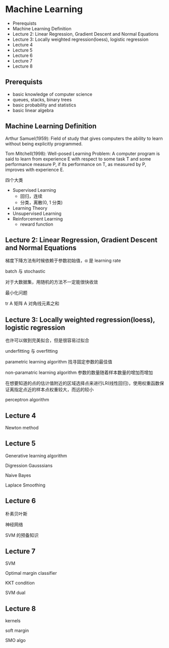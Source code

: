 # Machine Learning

<!-- MarkdownTOC -->

- Prerequists
- Machine Learning Definition
- Lecture 2: Linear Regression, Gradient Descent and Normal Equations
- Lecture 3: Locally weighted regression(loess), logistic regression
- Lecture 4
- Lecture 5
- Lecture 6
- Lecture 7
- Lecture 8

<!-- /MarkdownTOC -->


## Prerequists

+ basic knowledge of computer science
+ queues, stacks, binary trees
+ basic probability and statistics
+ basic linear algebra

## Machine Learning Definition

Arthur Samuel(1959): Field of study that gives computers the ability to learn without being explicitly programmed.

Tom Mitchell(1998): Well-posed Learning Problem: A computer program is said to learn from experience E with respect to some task T and some performance measure P, if its performance on T, as measured by P, improves with experience E.

四个大类

+ Supervised Learning
    + 回归，连续
    + 分类，离散(0, 1 分类)
+ Learning Theory
+ Unsupervised Learning
+ Reinforcement Learning
    + reward function

## Lecture 2: Linear Regression, Gradient Descent and Normal Equations

梯度下降方法有时候依赖于参数初始值，α 是 learning rate

batch 与 stochastic

对于大数据集，用随机的方法不一定能很快收敛

最小化问题

tr A 矩阵 A 对角线元素之和

## Lecture 3: Locally weighted regression(loess), logistic regression

也许可以做到完美拟合，但是很容易过拟合

underfitting 与 overfitting

parametric learning algorithm 找寻固定参数的最佳值

non-paramatric learning algorithm 参数的数量随着样本数量的增加而增加

在想要知道的点的估计值附近的区域选择点来进行LR(线性回归)，使用权重函数保证离指定点近的样本点权重较大，而远的较小

perceptron algorithm

## Lecture 4

Newton method

## Lecture 5

Generative learning algorithm

Digression Gausssians

Naive Bayes

Laplace Smoothing

## Lecture 6

朴素贝叶斯

神经网络

SVM 的预备知识

## Lecture 7

SVM

Optimal margin classifier

KKT condition

SVM dual

## Lecture 8

kernels

soft margin

SMO algo


